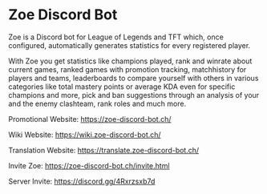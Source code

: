 # Zoe Discord Bot
Zoe is a Discord bot for League of Legends and TFT which, once configured, automatically generates statistics for every registered player.

With Zoe you get statistics like champions played, rank and winrate about current games, ranked games with promotion tracking, matchhistory for players and teams, leaderboards to compare yourself with others in various categories like total mastery points or average KDA even for specific champions and more, pick and ban suggestions through an analysis of your and the enemy clashteam, rank roles and much more.

Promotional Website: https://zoe-discord-bot.ch/

Wiki Website: https://wiki.zoe-discord-bot.ch/

Translation Website: https://translate.zoe-discord-bot.ch/


Invite Zoe: https://zoe-discord-bot.ch/invite.html

Server Invite: https://discord.gg/4Rxrzsxb7d
